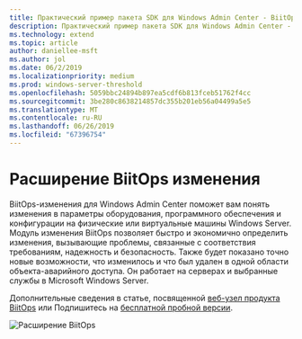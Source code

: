 ```yaml
---
title: Практический пример пакета SDK для Windows Admin Center - BiitOps
description: Практический пример пакета SDK для Windows Admin Center - BiitOps
ms.technology: extend
ms.topic: article
author: daniellee-msft
ms.author: jol
ms.date: 06/2/2019
ms.localizationpriority: medium
ms.prod: windows-server-threshold
ms.openlocfilehash: 5059bbc24894b897ea5cdf6b813fceb51762f4cc
ms.sourcegitcommit: 3be280c8638214857dc355b201eb56a04499a5e5
ms.translationtype: MT
ms.contentlocale: ru-RU
ms.lasthandoff: 06/26/2019
ms.locfileid: "67396754"
---
```

# <a name="biitops-changes-extension"></a>Расширение BiitOps изменения

BiitOps-изменения для Windows Admin Center поможет вам понять изменения в параметры оборудования, программного обеспечения и конфигурации на физические или виртуальные машины Windows Server. Модуль изменения BiitOps позволяет быстро и экономично определить изменения, вызывающие проблемы, связанные с соответствия требованиям, надежность и безопасность. Также будет показано точно новые возможности, что изменилось и что был удален в одной области объекта-аварийного доступа. Он работает на серверах и выбранные службы в Microsoft Windows Server.

Дополнительные сведения в статье, посвященной [веб-узел продукта BiitOps](http://www.biitops.com/solutions/changes-for-wac/) или Подпишитесь на [бесплатной пробной версии](http://www.biitops.com/solutions/register-changes-for-wac/).

![Расширение BiitOps](../../media/extend-case-study-biitops/biitops-1.png)